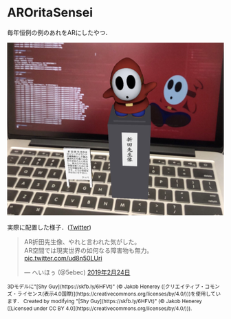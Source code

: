 # AROritaSensei

毎年恒例の例のあれをARにしたやつ．

![AR折田先生像 on MacBookPro](img/onMacBook.JPG)

実際に配置した様子．([Twitter](https://twitter.com/5ebec/status/1099505242566094848))
<blockquote class="twitter-tweet" data-lang="ja"><p lang="ja" dir="ltr">AR折田先生像、やれと言われた気がした。<br>AR空間では現実世界の如何なる障害物も無力。 <a href="https://t.co/ud8n50LUri">pic.twitter.com/ud8n50LUri</a></p>&mdash; へいほぅ (@5ebec) <a href="https://twitter.com/5ebec/status/1099505242566094848?ref_src=twsrc%5Etfw">2019年2月24日</a></blockquote>

<small>
3Dモデルに"[Shy Guy](https://skfb.ly/6HFVt)" (© Jakob Henerey ([クリエイティブ・コモンズ・ライセンス(表示4.0国際)](https://creativecommons.org/licenses/by/4.0/)))を使用しています．  
Created by modifying "[Shy Guy](https://skfb.ly/6HFVt)" (© Jakob Henerey ([Licensed under CC BY 4.0](https://creativecommons.org/licenses/by/4.0/))).
</small>
